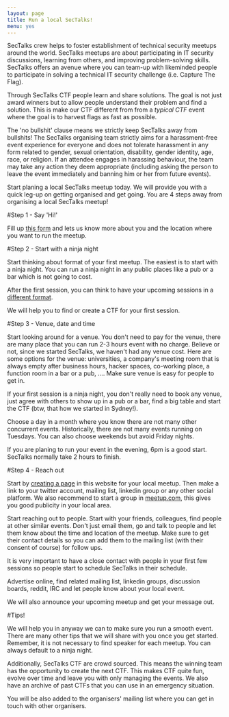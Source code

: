 ```yaml
---
layout: page
title: Run a local SecTalks!
menu: yes
---
```


SecTalks crew helps to foster establishment of technical security meetups around the world. <span class="bg-dark-gray white">
SecTalks meetups are about participating in IT security discussions, learning from others, and improving problem-solving skills.
SecTalks offers an avenue where you can team-up with likeminded people to participate in solving
a technical IT security challenge (i.e. Capture The Flag).</span>

Through SecTalks CTF people learn and share solutions. The goal is not just award winners but to allow people 
understand their problem and find a solution. This is make our CTF different from 
from a *typical CTF* event where the goal is to harvest flags as fast as possible.

<span class="bg-dark-gray white"> The 'no bullshit' clause means we strictly keep SecTalks away from bullshits!</span>
The SecTalks organising team strictly aims for a harassment-free event experience for everyone 
and does not tolerate harassment in any form related to gender, sexual orientation, disability, 
gender identity, age, race, or religion. If an attendee engages in harassing behaviour, the team may 
take any action they deem appropriate (including asking the person to leave the event immediately 
and banning him or her from future events).

<span class="bg-dark-gray white">Start planing a local SecTalks meetup today. We will provide you with a quick leg-up on getting 
organised and get going. You are 4 steps away from organising a local SecTalks meetup!</span>

#Step 1 - Say 'Hi!'

Fill up [this form](http://j.mp/sectalksorgreg) and lets us know more about you and the location where you want to run the meetup.

#Step 2 - Start with a ninja night

Start thinking about format of your first meetup. The easiest is to start with a ninja night. You can run
a ninja night in any public places like a pub or a bar which is not going to cost.

After the first session, you can think to have your upcoming sessions in a [different format](../formats/).

We will help you to find or create a CTF for your first session.

#Step 3 - Venue, date and time

Start looking around for a venue. You don't need to pay for the venue, there are many place that you can run
2-3 hours event with no charge. Believe or not, since we started SecTalks, we haven't had  any venue cost. 
Here are some options for the venue: universities, a company's meeting room that is always empty after business hours, 
hacker spaces, co-working place, a function room in a bar or a pub, .... Make sure venue is easy for people to get in.

If your first session is a ninja night, you don't really need to book any venue, just agree with others to show
up in a pub or a bar, find a big table and start the CTF (btw, that how we started in Sydney!).

Choose a day in a month where you know there are not many other concurrent events. Historically, there are not many
events running on Tuesdays. You can also choose weekends but avoid Friday nights.

If you are planing to run your event in the evening, 6pm is a good start. SecTalks normally take 2 hours to finish.

#Step 4 - Reach out

Start by [creating a page](../yourpage) in this website for your local meetup. Then make a link to your twitter account, mailing list,
 linkedin group or any other social platform. We also recommend to start a group in [meetup.com](http://meetup.com), 
this gives you good publicity in your local area.

Start reaching out to people. Start with your friends, colleagues, find people at other similar events.
Don't just email them, go and talk to people and let them know about the time and location of the meetup. Make sure to
get their contact details so you can add them to the mailing list (with their consent of course) for follow ups.

It is very important to have a close contact with people in your first few sessions so people start to schedule SecTalks in their schedule.

Advertise online, find related mailing list, linkedin groups, discussion boards, reddit, IRC and let people know about your local event.

We will also announce your upcoming meetup and get your message out.

#Tips!

We will help you in anyway we can to make sure you run a smooth event. There are many other tips that we will share with
you once you get started. Remember, it is not necessary to find speaker for each meetup. You can always default to a ninja night.

Additionally, SecTalks CTF are crowd sourced. This means the winning team has the opportunity to create the next CTF. This makes CTF quite fun, 
evolve over time and leave you with only managing the events. We also have an archive of past CTFs that you can use in an 
emergency situation.

You will be also added to the organisers' mailing list where you can get in touch with other organisers.
